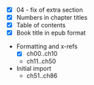 * [x] 04 - fix of extra section
* [x] Numbers in chapter titles
* [x] Table of contents
* [x] Book title in epub format
* Formatting and x-refs
   * [x] ch00..ch10
	* ch11..ch50
* Initial import
   * ch51..ch86
